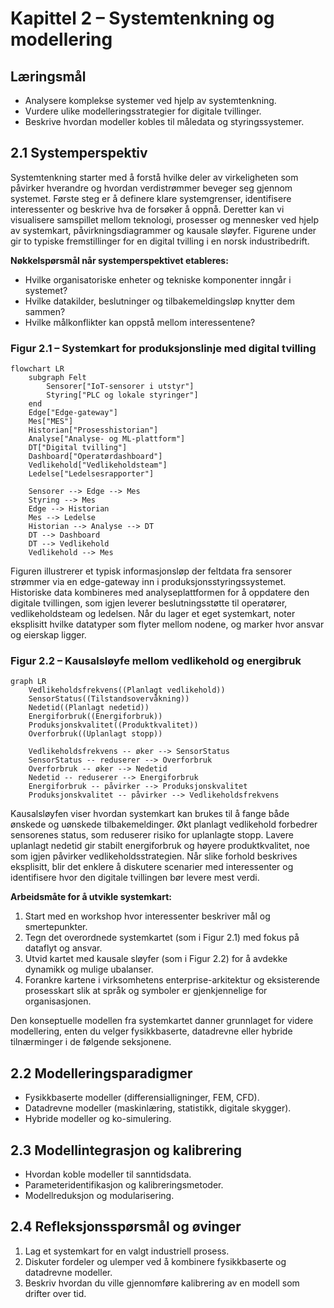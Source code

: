 # Kapittel 2 – Systemtenkning og modellering

## Læringsmål

- Analysere komplekse systemer ved hjelp av systemtenkning.
- Vurdere ulike modelleringsstrategier for digitale tvillinger.
- Beskrive hvordan modeller kobles til måledata og styringssystemer.

## 2.1 Systemperspektiv

Systemtenkning starter med å forstå hvilke deler av virkeligheten som påvirker hverandre og hvordan verdistrømmer beveger seg gjennom systemet. Første steg er å definere klare systemgrenser, identifisere interessenter og beskrive hva de forsøker å oppnå. Deretter kan vi visualisere samspillet mellom teknologi, prosesser og mennesker ved hjelp av systemkart, påvirkningsdiagrammer og kausale sløyfer. Figurene under gir to typiske fremstillinger for en digital tvilling i en norsk industribedrift.

**Nøkkelspørsmål når systemperspektivet etableres:**

- Hvilke organisatoriske enheter og tekniske komponenter inngår i systemet?
- Hvilke datakilder, beslutninger og tilbakemeldingsløp knytter dem sammen?
- Hvilke målkonflikter kan oppstå mellom interessentene?

### Figur 2.1 – Systemkart for produksjonslinje med digital tvilling

```mermaid
flowchart LR
    subgraph Felt
        Sensorer["IoT-sensorer i utstyr"]
        Styring["PLC og lokale styringer"]
    end
    Edge["Edge-gateway"]
    Mes["MES"]
    Historian["Prosesshistorian"]
    Analyse["Analyse- og ML-plattform"]
    DT["Digital tvilling"]
    Dashboard["Operatørdashboard"]
    Vedlikehold["Vedlikeholdsteam"]
    Ledelse["Ledelsesrapporter"]

    Sensorer --> Edge --> Mes
    Styring --> Mes
    Edge --> Historian
    Mes --> Ledelse
    Historian --> Analyse --> DT
    DT --> Dashboard
    DT --> Vedlikehold
    Vedlikehold --> Mes
```

Figuren illustrerer et typisk informasjonsløp der feltdata fra sensorer strømmer via en edge-gateway inn i produksjonsstyringssystemet. Historiske data kombineres med analyseplattformen for å oppdatere den digitale tvillingen, som igjen leverer beslutningsstøtte til operatører, vedlikeholdsteam og ledelsen. Når du lager et eget systemkart, noter eksplisitt hvilke datatyper som flyter mellom nodene, og marker hvor ansvar og eierskap ligger.

### Figur 2.2 – Kausalsløyfe mellom vedlikehold og energibruk

```mermaid
graph LR
    Vedlikeholdsfrekvens((Planlagt vedlikehold))
    SensorStatus((Tilstandsovervåkning))
    Nedetid((Planlagt nedetid))
    Energiforbruk((Energiforbruk))
    Produksjonskvalitet((Produktkvalitet))
    Overforbruk((Uplanlagt stopp))

    Vedlikeholdsfrekvens -- øker --> SensorStatus
    SensorStatus -- reduserer --> Overforbruk
    Overforbruk -- øker --> Nedetid
    Nedetid -- reduserer --> Energiforbruk
    Energiforbruk -- påvirker --> Produksjonskvalitet
    Produksjonskvalitet -- påvirker --> Vedlikeholdsfrekvens
```

Kausalsløyfen viser hvordan systemkart kan brukes til å fange både ønskede og uønskede tilbakemeldinger. Økt planlagt vedlikehold forbedrer sensorenes status, som reduserer risiko for uplanlagte stopp. Lavere uplanlagt nedetid gir stabilt energiforbruk og høyere produktkvalitet, noe som igjen påvirker vedlikeholdsstrategien. Når slike forhold beskrives eksplisitt, blir det enklere å diskutere scenarier med interessenter og identifisere hvor den digitale tvillingen bør levere mest verdi.

**Arbeidsmåte for å utvikle systemkart:**

1. Start med en workshop hvor interessenter beskriver mål og smertepunkter.
2. Tegn det overordnede systemkartet (som i Figur 2.1) med fokus på dataflyt og ansvar.
3. Utvid kartet med kausale sløyfer (som i Figur 2.2) for å avdekke dynamikk og mulige ubalanser.
4. Forankre kartene i virksomhetens enterprise-arkitektur og eksisterende prosesskart slik at språk og symboler er gjenkjennelige for organisasjonen.

Den konseptuelle modellen fra systemkartet danner grunnlaget for videre modellering, enten du velger fysikkbaserte, datadrevne eller hybride tilnærminger i de følgende seksjonene.

## 2.2 Modelleringsparadigmer

- Fysikkbaserte modeller (differensialligninger, FEM, CFD).
- Datadrevne modeller (maskinlæring, statistikk, digitale skygger).
- Hybride modeller og ko-simulering.

## 2.3 Modellintegrasjon og kalibrering

- Hvordan koble modeller til sanntidsdata.
- Parameteridentifikasjon og kalibreringsmetoder.
- Modellreduksjon og modularisering.

## 2.4 Refleksjonsspørsmål og øvinger

1. Lag et systemkart for en valgt industriell prosess.
2. Diskuter fordeler og ulemper ved å kombinere fysikkbaserte og datadrevne modeller.
3. Beskriv hvordan du ville gjennomføre kalibrering av en modell som drifter over tid.
